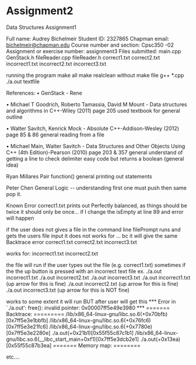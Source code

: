 # Assignment2
Data Structures Assignment1

Full name: Audrey Bichelmeir
Student ID: 2327865
Chapman email: bichelmeir@chapman.edu
Course number and section: Cpsc350 -02
Assignment or exercise number: assignment3
Files submitted:
main.cpp
GenStack.h
fileReader.cpp
fileReader.h
correct1.txt
correct2.txt
incorrect1.txt
incorrect2.txt
incorrect3.txt

running the program
make all
make realclean
without make file g++ *.cpp
./a.out textfile



References:
• GenStack - Rene

• Michael T Goodrich, Roberto Tamassia, David M Mount - Data structures and algorithms in C++-Wiley (2011) page 205
used textbook for general outline

• Walter Savitch, Kenrick Mock - Absolute C++-Addison-Wesley (2012) page 85 & 86
general reading from a file

• Michael Main, Walter Savitch - Data Structures and Other Objects Using C++ (4th Edition)-Pearson (2010) page 203 & 357
general understand of getting a line to check delimiter
easy code but returns a boolean (general idea)

Ryan Millares
Pair function()
general printing out statements

Peter Chen
General Logic -- understanding first one must push then same pop it.

Known Error
correct1.txt prints out Perfectly balanced, as things should be twice it should only be once... if I change the isEmpty at line 89 and error will happen

if the user does not gives a file in the command line filePrompt runs and gets the users file input
it does not works for ... bc it will give the same Backtrace error
correct1.txt
correct2.txt
incorrect3.txt

works for:
incorrect1.txt
incorrect2.txt


the file will run if the user types out the file (e.g. correct1.txt) sometimes if the the up button is pressed with an incorrect text file
ex.
./a.out incorrect1.txt
./a.out incorrect2.txt
./a.out incorrect3.txt
./a.out incorrect1.txt (up arrow for this is fine)
./a.out incorrect2.txt (up arrow for this is fine)
./a.out incorrect3.txt (up arrow for this is NOT fine)

works to some extent
it will run BUT after user will get this
*** Error in `./a.out': free(): invalid pointer: 0x00007ff5e49e3980 ***
======= Backtrace: =========
/lib/x86_64-linux-gnu/libc.so.6(+0x70bfb)[0x7ff5e3e1bbfb]
/lib/x86_64-linux-gnu/libc.so.6(+0x76fc6)[0x7ff5e3e21fc6]
/lib/x86_64-linux-gnu/libc.so.6(+0x7780e)[0x7ff5e3e2280e]
./a.out(+0x21b1)[0x55f55c87c1b1]
/lib/x86_64-linux-gnu/libc.so.6(__libc_start_main+0xf1)[0x7ff5e3dcb2e1]
./a.out(+0x13ea)[0x55f55c87b3ea]
======= Memory map: ========

etc....
